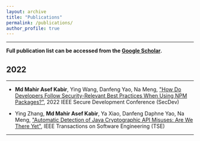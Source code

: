 ```yaml
---
layout: archive
title: "Publications"
permalink: /publications/
author_profile: true
---
```


---

**Full publication list can be accessed from the [Google Scholar](https://scholar.google.com/citations?hl=en&user=oJcLOnwAAAAJ).**

## 2022

---

- **Md Mahir Asef Kabir**, Ying Wang, Danfeng Yao, Na Meng, ["How Do Developers Follow Security-Relevant Best Practices When Using NPM Packages?"](https://people.cs.vt.edu/nm8247/publications/mahir-secdev-2022.pdf), 2022 IEEE Secure Development Conference (SecDev)

- Ying Zhang, **Md Mahir Asef Kabir**, Ya Xiao, Danfeng Daphne Yao, Na Meng, ["Automatic Detection of Java Cryptographic API Misuses: Are We There Yet"](https://people.cs.vt.edu/nm8247/publications/TSE3150302-2.pdf), IEEE Transactions on Software Engineering (TSE)

---